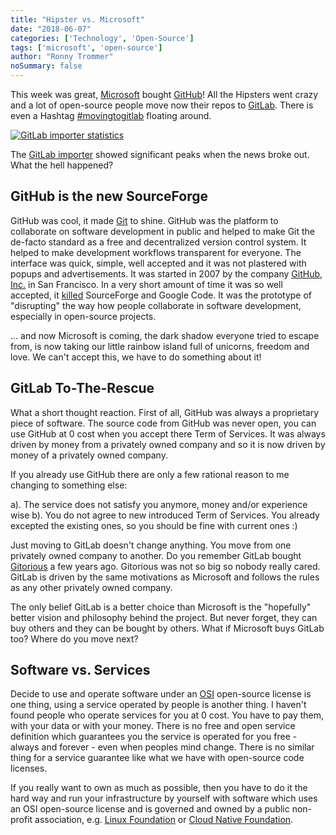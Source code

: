 ```yaml
---
title: "Hipster vs. Microsoft"
date: "2018-06-07"
categories: ['Technology', 'Open-Source']
tags: ['microsoft', 'open-source']
author: "Ronny Trommer"
noSummary: false
---
```


This week was great, [Microsoft](https://www.microsoft.com) bought [GitHub](https://github.com)!
All the Hipsters went crazy and a lot of open-source people move now their repos to [GitLab](https://gitlab.com).
There is even a Hashtag [#movingtogitlab](https://twitter.com/hashtag/movingtogitlab?src=hash) floating around.

[![GitLab importer statistics](/images/gitlab-importer-movingtogitlab.png)](https://monitor.gitlab.net/dashboard/db/github-importer?orgId=1)

The [GitLab importer](https://monitor.gitlab.net/dashboard/db/github-importer?orgId=1) showed significant peaks when the news broke out.
What the hell happened?

## GitHub is the new SourceForge

GitHub was cool, it made [Git](https://git-scm.com) to shine.
GitHub was the platform to collaborate on software development in public and helped to make Git the de-facto standard as a free and decentralized version control system.
It helped to make development workflows transparent for everyone.
The interface was quick, simple, well accepted and it was not plastered with popups and advertisements.
It was started in 2007 by the company [GitHub, Inc.](https://de.wikipedia.org/wiki/GitHub) in San Francisco.
In a very short amount of time it was so well accepted, it [killed](https://www.heise.de/developer/meldung/GitHub-populaerer-als-SourceForge-und-Google-Code-1255416.html) SourceForge and Google Code.
It was the prototype of "disrupting" the way how people collaborate in software development, especially in open-source projects.

... and now Microsoft is coming, the dark shadow everyone tried to escape from, is now taking our little rainbow island full of unicorns, freedom and love.
We can't accept this, we have to do something about it!

## GitLab To-The-Rescue

What a short thought reaction.
First of all, GitHub was always a proprietary piece of software.
The source code from GitHub was never open, you can use GitHub at 0 cost when you accept there Term of Services.
It was always driven by money from a privately owned company and so it is now driven by money of a privately owned company.

If you already use GitHub there are only a few rational reason to me changing to something else:

a). The service does not satisfy you anymore, money and/or experience wise
b). You do not agree to new introduced Term of Services. You already excepted the existing ones, so you should be fine with current ones :)

Just moving to GitLab doesn't change anything.
You move from one privately owned company to another.
Do you remember GitLab bought [Gitorious](https://en.wikipedia.org/wiki/Gitorious) a few years ago.
Gitorious was not so big so nobody really cared.
GitLab is driven by the same motivations as Microsoft and follows the rules as any other privately owned company.

The only belief GitLab is a better choice than Microsoft is the "hopefully" better vision and philosophy behind the project.
But never forget, they can buy others and they can be bought by others.
What if Microsoft buys GitLab too?
Where do you move next?

## Software vs. Services

Decide to use and operate software under an [OSI](https://opensource.org) open-source license is one thing, using a service operated by people is another thing.
I haven't found people who operate services for you at 0 cost.
You have to pay them, with your data or with your money.
There is no free and open service definition which guarantees you the service is operated for you free - always and forever - even when peoples mind change.
There is no similar thing for a service guarantee like what we have with open-source code licenses.

If you really want to own as much as possible, then you have to do it the hard way and run your infrastructure by yourself with software which uses an OSI open-source license and is governed and owned by a public non-profit association, e.g. [Linux Foundation](https://www.linuxfoundation.org) or [Cloud Native Foundation](https://www.cncf.io).
